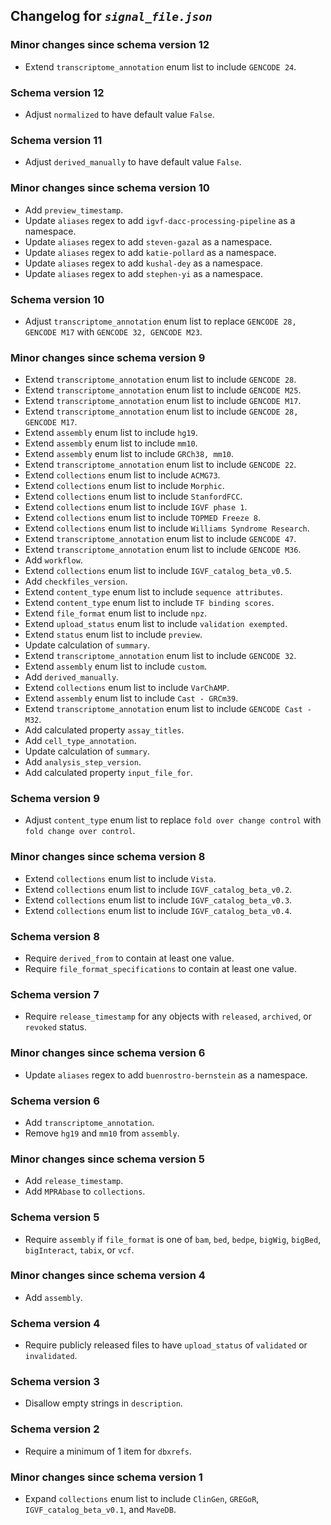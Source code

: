 ## Changelog for *`signal_file.json`*

### Minor changes since schema version 12

* Extend `transcriptome_annotation` enum list to include `GENCODE 24`.

### Schema version 12

* Adjust `normalized` to have default value `False`.

### Schema version 11

* Adjust `derived_manually` to have default value `False`.

### Minor changes since schema version 10

* Add `preview_timestamp`.
* Update `aliases` regex to add `igvf-dacc-processing-pipeline` as a namespace.
* Update `aliases` regex to add `steven-gazal` as a namespace.
* Update `aliases` regex to add `katie-pollard` as a namespace.
* Update `aliases` regex to add `kushal-dey` as a namespace.
* Update `aliases` regex to add `stephen-yi` as a namespace.

### Schema version 10

* Adjust `transcriptome_annotation` enum list to replace `GENCODE 28, GENCODE M17` with `GENCODE 32, GENCODE M23`.

### Minor changes since schema version 9

* Extend `transcriptome_annotation` enum list to include `GENCODE 28`.
* Extend `transcriptome_annotation` enum list to include `GENCODE M25`.
* Extend `transcriptome_annotation` enum list to include `GENCODE M17`.
* Extend `transcriptome_annotation` enum list to include `GENCODE 28, GENCODE M17`.
* Extend `assembly` enum list to include `hg19`.
* Extend `assembly` enum list to include `mm10`.
* Extend `assembly` enum list to include `GRCh38, mm10`.
* Extend `transcriptome_annotation` enum list to include `GENCODE 22`.
* Extend `collections` enum list to include `ACMG73`.
* Extend `collections` enum list to include `Morphic`.
* Extend `collections` enum list to include `StanfordFCC`.
* Extend `collections` enum list to include `IGVF phase 1`.
* Extend `collections` enum list to include `TOPMED Freeze 8`.
* Extend `collections` enum list to include `Williams Syndrome Research`.
* Extend `transcriptome_annotation` enum list to include `GENCODE 47`.
* Extend `transcriptome_annotation` enum list to include `GENCODE M36`.
* Add `workflow`.
* Extend `collections` enum list to include `IGVF_catalog_beta_v0.5`.
* Add `checkfiles_version`.
* Extend `content_type` enum list to include `sequence attributes`.
* Extend `content_type` enum list to include `TF binding scores`.
* Extend `file_format` enum list to include `npz`.
* Extend `upload_status` enum list to include `validation exempted`.
* Extend `status` enum list to include `preview`.
* Update calculation of `summary`.
* Extend `transcriptome_annotation` enum list to include `GENCODE 32`.
* Extend `assembly` enum list to include `custom`.
* Add `derived_manually`.
* Extend `collections` enum list to include `VarChAMP`.
* Extend `assembly` enum list to include `Cast - GRCm39`.
* Extend `transcriptome_annotation` enum list to include `GENCODE Cast - M32`.
* Add calculated property `assay_titles`.
* Add `cell_type_annotation`.
* Update calculation of `summary`.
* Add `analysis_step_version`.
* Add calculated property `input_file_for`.

### Schema version 9

* Adjust `content_type` enum list to replace `fold over change control` with `fold change over control`.

### Minor changes since schema version 8

* Extend `collections` enum list to include `Vista`.
* Extend `collections` enum list to include `IGVF_catalog_beta_v0.2`.
* Extend `collections` enum list to include `IGVF_catalog_beta_v0.3`.
* Extend `collections` enum list to include `IGVF_catalog_beta_v0.4`.

### Schema version 8

* Require `derived_from` to contain at least one value.
* Require `file_format_specifications` to contain at least one value.

### Schema version 7

* Require `release_timestamp` for any objects with `released`, `archived`, or `revoked` status.

### Minor changes since schema version 6

* Update `aliases` regex to add `buenrostro-bernstein` as a namespace.

### Schema version 6

* Add `transcriptome_annotation`.
* Remove `hg19` and `mm10` from `assembly`.

### Minor changes since schema version 5

* Add `release_timestamp`.
* Add `MPRAbase` to `collections`.

### Schema version 5

* Require `assembly` if `file_format` is one of `bam`, `bed`, `bedpe`, `bigWig`, `bigBed`, `bigInteract`, `tabix`, or `vcf`.

### Minor changes since schema version 4

* Add `assembly`.

### Schema version 4

* Require publicly released files to have `upload_status` of `validated` or `invalidated`.

### Schema version 3

* Disallow empty strings in `description`.

### Schema version 2

* Require a minimum of 1 item for `dbxrefs`.

### Minor changes since schema version 1

* Expand `collections` enum list to include `ClinGen`, `GREGoR`, `IGVF_catalog_beta_v0.1`, and `MaveDB`.
